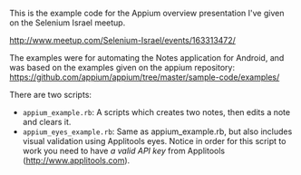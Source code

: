 This is the example code for the Appium overview presentation I've given on the Selenium Israel meetup.

http://www.meetup.com/Selenium-Israel/events/163313472/

The examples were for automating the Notes application for Android, and was based on the examples given on the appium repository:
https://github.com/appium/appium/tree/master/sample-code/examples/

There are two scripts:
* `appium_example.rb`: A scripts which creates two notes, then edits a note and clears it.
* `appium_eyes_example.rb`: Same as appium_example.rb, but also includes visual validation using Applitools eyes. Notice in order for this script to work you need to have *a valid API key* from Applitools (http://www.applitools.com).



